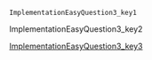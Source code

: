 ```ngMeta
ImplementationEasyQuestion3_key1
```
ImplementationEasyQuestion3_key2

[ImplementationEasyQuestion3_key3](https://www.hackerrank.com/domains/algorithms?filters%5Bstatus%5D%5B%5D=unsolved&filters%5Bsubdomains%5D%5B%5D=implementation&badge_type=problem-solving)
